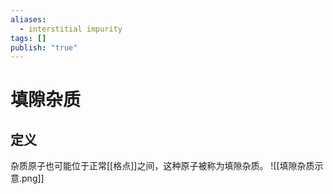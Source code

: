 ```yaml
---
aliases:
  - interstitial impurity
tags: []
publish: "true"
---
```


# 填隙杂质
## 定义
杂质原子也可能位于正常[[格点]]之间，这种原子被称为填隙杂质。
![[填隙杂质示意.png]]